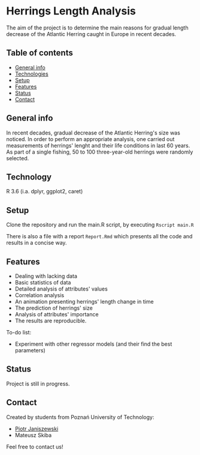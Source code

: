 # **Herrings Length Analysis**
The aim of the project is to determine the main reasons for gradual length decrease of the Atlantic Herring caught in Europe in recent decades.

## Table of contents
* [General info](#general-info)
* [Technologies](#technologies)
* [Setup](#setup)
* [Features](#features)
* [Status](#status)
* [Contact](#contact)

## General info
In recent decades, gradual decrease of the Atlantic Herring's size was noticed. In order to perform an appropriate analysis, one carried out measurements of herrings' lenght and their life conditions in last 60 years. As part of a single fishing, 50 to 100 three-year-old herrings were randomly selected.

## Technology
R 3.6 (i.a. dplyr, ggplot2, caret)

## Setup
Clone the repository and run the main.R script, by executing `Rscript main.R`

There is also a file with a report `Report.Rmd` which presents all the code and results in a concise way.

## Features
* Dealing with lacking data
* Basic statistics of data
* Detailed analysis of attributes' values
* Correlation analysis
* An animation presenting herrings' length change in time
* The prediction of herrings' size
* Analysis of attributes' importance
* The results are reproducible. 

To-do list:
* Experiment with other regressor models (and their find the best parameters)

## Status
Project is still in progress.

## Contact
Created by students from Poznań University of Technology:
* [Piotr Janiszewski](mailto:1piotr.janiszewski@gmail.com)
* Mateusz Skiba

Feel free to contact us!

